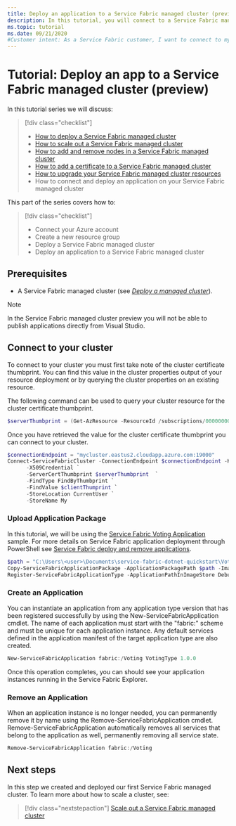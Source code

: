 ```yaml
---
title: Deploy an application to a Service Fabric managed cluster (preview)
description: In this tutorial, you will connect to a Service Fabric managed cluster and deploy an application.
ms.topic: tutorial
ms.date: 09/21/2020
#Customer intent: As a Service Fabric customer, I want to connect to my cluster and deploy an application.
---
```


# Tutorial: Deploy an app to a Service Fabric managed cluster (preview)

In this tutorial series we will discuss:

> [!div class="checklist"]
> * [How to deploy a Service Fabric managed cluster](tutorial-managed-cluster-deploy.md)
> * [How to scale out a Service Fabric managed cluster](tutorial-managed-cluster-scale.md)
> * [How to add and remove nodes in a Service Fabric managed cluster](tutorial-managed-cluster-add-remove-node-type.md)
> * [How to add a certificate to a Service Fabric managed cluster](tutorial-managed-cluster-certificate.md)
> * [How to upgrade your Service Fabric managed cluster resources](tutorial-managed-cluster-upgrade.md)
> * How to connect and deploy an application on your Service Fabric managed cluster

This part of the series covers how to:

> [!div class="checklist"]
> * Connect your Azure account
> * Create a new resource group
> * Deploy a Service Fabric managed cluster
> * Deploy an application to a Service Fabric managed cluster

## Prerequisites

* A Service Fabric managed cluster (see [*Deploy a managed cluster*](tutorial-managed-cluster-deploy.md)).

> [!Note]
> In the Service Fabric managed cluster preview you will not be able to publish applications directly from Visual Studio.

## Connect to your cluster

To connect to your cluster you must first take note of the cluster certificate thumbprint. You can find this value in the cluster properties output of your resource deployment or by querying the cluster properties on an existing resource. 

The following command can be used to query your cluster resource for the cluster certificate thumbprint. 
```powershell
$serverThumbprint = (Get-AzResource -ResourceId /subscriptions/00000000-0000-0000-0000-000000000000/resourceGroups/myResourceGroup/providers/Microsoft.ServiceFabric/managedclusters/myCluster).Properties.clusterCertificateThumbprint
``` 

Once you have retrieved the value for the cluster certificate thumbprint you can connect to your cluster. 
```powershell
$connectionEndpoint = "mycluster.eastus2.cloudapp.azure.com:19000"
Connect-ServiceFabricCluster -ConnectionEndpoint $connectionEndpoint -KeepAliveIntervalInSec 10 `
      -X509Credential `
      -ServerCertThumbprint $serverThumbprint  `
      -FindType FindByThumbprint `
      -FindValue $clientThumprint `
      -StoreLocation CurrentUser `
      -StoreName My

```

### Upload Application Package 
In this tutorial, we will be using the [Service Fabric Voting Application](https://github.com/Azure-Samples/service-fabric-dotnet-quickstart) sample. For more details on Service Fabric application deployment through PowerShell see [Service Fabric deploy and remove applications](https://docs.microsoft.com/azure/service-fabric/service-fabric-deploy-remove-applications).

```powershell
$path = "C:\Users\<user>\Documents\service-fabric-dotnet-quickstart\Voting\pkg\Debug"
Copy-ServiceFabricApplicationPackage -ApplicationPackagePath $path -ImageStoreConnectionString "fabric:ImageStore"
Register-ServiceFabricApplicationType -ApplicationPathInImageStore Debug
```

### Create an Application
You can instantiate an application from any application type version that has been registered successfully by using the New-ServiceFabricApplication cmdlet. The name of each application must start with the "fabric:" scheme and must be unique for each application instance. Any default services defined in the application manifest of the target application type are also created.

```powershell
New-ServiceFabricApplication fabric:/Voting VotingType 1.0.0
```

Once this operation completes, you can should see your application instances running in the Service Fabric Explorer. 

### Remove an Application
When an application instance is no longer needed, you can permanently remove it by name using the Remove-ServiceFabricApplication cmdlet. Remove-ServiceFabricApplication automatically removes all services that belong to the application as well, permanently removing all service state.

```powershell
Remove-ServiceFabricApplication fabric:/Voting
```

## Next steps

In this step we created and deployed our first Service Fabric managed cluster. To learn more about how to scale a cluster, see:

> [!div class="nextstepaction"]
> [Scale out a Service Fabric managed cluster](./tutorial-managed-cluster-scale.md)